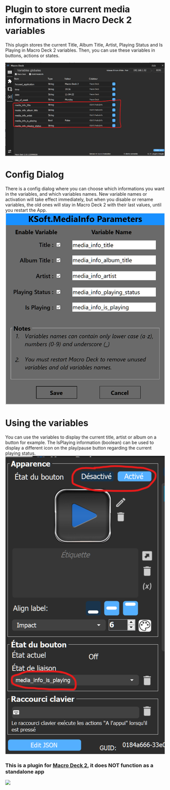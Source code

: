 # Plugin to store current media informations in Macro Deck 2 variables
This plugin stores the current Title, Album Title, Artist, Playing Status and Is Playing in Macro Deck 2 variables.
Then, you can use these variables in buttons, actions or states.

![Alt text](https://github.com/kitarolivier/KSoft.MediaInfo/blob/master/Doc/variables.png)

# Config Dialog
There is a config dialog where you can choose which informations you want in the variables, and which variables names.
New variable names or activation will take effect immediately, but when you disable or rename variables, the old ones
will stay in Macro Deck 2 with their last values, until you restart the App.
![Alt text](https://github.com/kitarolivier/KSoft.MediaInfo/blob/master/Doc/config_dialog.png)

# Using the variables
You can use the variables to display the current title, artist or album on a button for example.
The IsPlaying information (boolean) can be used to display a different icon on the play/pause button regarding the current
playing status.
![Alt text](https://github.com/kitarolivier/KSoft.MediaInfo/blob/master/Doc/play_pause.png)

### This is a plugin for [Macro Deck 2](https://github.com/SuchByte/Macro-Deck), it does NOT function as a standalone app
<img height="64px" src="https://macrodeck.org/images/macro_deck_2_community_plugin.png" />
